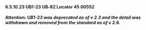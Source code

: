 #### 6.5.10.23 UB1-23 UB‑82 Locator 45 00552

**Attention: _UB1-23 was deprecated as of v 2.3 and the detail was withdrawn and removed from the standard as of v 2.6._**
